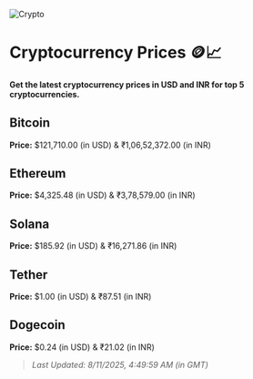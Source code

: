 
![Crypto](https://www.techguide.com.au/wp-content/uploads/2020/11/crypto3.jpeg)

# Cryptocurrency Prices 🪙📈

#### Get the latest cryptocurrency prices in USD and INR for top 5 cryptocurrencies.

## Bitcoin

**Price:** $121,710.00 (in USD) & ₹1,06,52,372.00 (in INR)

## Ethereum

**Price:** $4,325.48 (in USD) & ₹3,78,579.00 (in INR)

## Solana

**Price:** $185.92 (in USD) & ₹16,271.86 (in INR)

## Tether

**Price:** $1.00 (in USD) & ₹87.51 (in INR)

## Dogecoin

**Price:** $0.24 (in USD) & ₹21.02 (in INR)

> _Last Updated: 8/11/2025, 4:49:59 AM (in GMT)_
